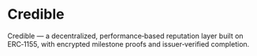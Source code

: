 # Credible
Credible — a decentralized, performance‑based reputation layer built on ERC‑1155, with encrypted milestone proofs and issuer‑verified completion.
